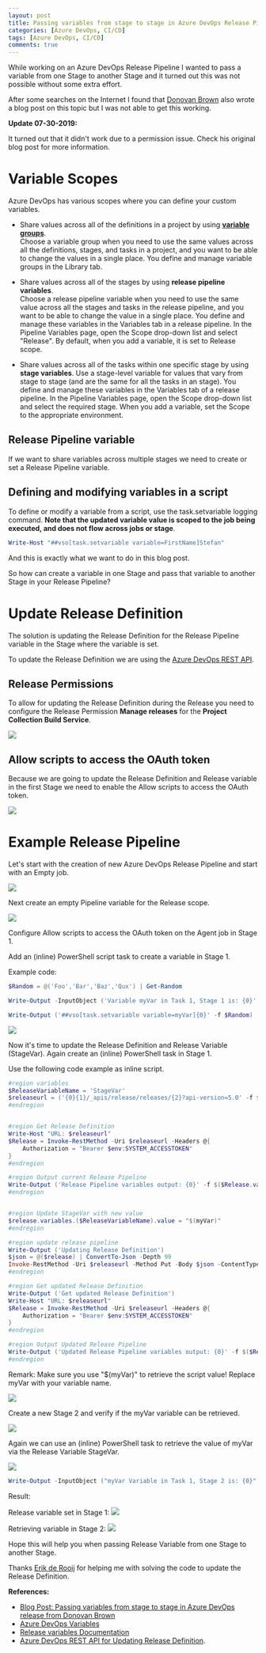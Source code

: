 ```yaml
---
layout: post
title: Passing variables from stage to stage in Azure DevOps Release Pipelines
categories: [Azure DevOps, CI/CD]
tags: [Azure DevOps, CI/CD]
comments: true
---
```


While working on an Azure DevOps Release Pipeline I wanted to pass a variable from one Stage to another Stage and it turned out this was not possible without some extra effort.

After some searches on the Internet I found that <a href="http://donovanbrown.com/post/Passing-variables-from-stage-to-stage-in-Azure-DevOps-release" target="_blank">Donovan Brown</a> also wrote a blog post on this topic but I was not able to get this working.

**Update 07-30-2019:** 

It turned out that it didn't work due to a permission issue. Check his original blog post for more information.

# Variable Scopes

Azure DevOps has various scopes where you can define your custom variables.

* Share values across all of the definitions in a project by using <a href="https://docs.microsoft.com/en-us/azure/devops/pipelines/library/variable-groups?view=azure-devops" target="_blank">**variable groups**</a>.   
Choose a variable group when you need to use the same values across all the definitions, stages, and tasks in a project, and you want to be able to change the values in a single place. You define and manage variable groups in the Library tab.

* Share values across all of the stages by using **release pipeline variables**.  
Choose a release pipeline variable when you need to use the same value across all the stages and tasks in the release pipeline, and you want to be able to change the value in a single place. You define and manage these variables in the Variables tab in a release pipeline. In the Pipeline Variables page, open the Scope drop-down list and select "Release". By default, when you add a variable, it is set to Release scope.

* Share values across all of the tasks within one specific stage by using **stage variables**.
Use a stage-level variable for values that vary from stage to stage (and are the same for all the tasks in an stage). You define and manage these variables in the Variables tab of a release pipeline. In the Pipeline Variables page, open the Scope drop-down list and select the required stage. When you add a variable, set the Scope to the appropriate environment.

## Release Pipeline variable
If we want to share variables across multiple stages we need to create or set a Release Pipeline variable.

## Defining and modifying variables in a script
To define or modify a variable from a script, use the task.setvariable logging command. **Note that the updated variable value is scoped to the job being executed, and does not flow across jobs or stage**.

```PowerShell
Write-Host "##vso[task.setvariable variable=FirstName]Stefan"
```

And this is exactly what we want to do in this blog post.

So how can create a variable in one Stage and pass that variable to another Stage in your Release Pipeline?

# Update Release Definition

The solution is updating the Release Definition for the Release Pipeline variable in the Stage where the variable is set.

To update the Release Definition we are using the <a href="https://docs.microsoft.com/en-us/rest/api/azure/devops/release/definitions/update?view=azure-devops-rest-5.0" target="_blank">Azure DevOps REST API</a>. 

## Release Permissions
To allow for updating the Release Definition during the Release you need to configure the Release Permission **Manage releases** for the **Project Collection Build Service**.

![](/assets/2019-06-26-01.png)

## Allow scripts to access the OAuth token
Because we are going to update the Release Definition and Release variable in the first Stage we need to enable the Allow scripts to access the OAuth token.

![](/assets/2019-06-26-02.png)

# Example Release Pipeline

Let's start with the creation of new Azure DevOps Release Pipeline and start with an Empty job.

![](/assets/2019-06-26-03.png)

Next create an empty Pipeline variable for the Release scope.

![](/assets/2019-06-26-04.png)

Configure Allow scripts to access the OAuth token on the Agent job in Stage 1.

Add an (inline) PowerShell script task to create a variable in Stage 1.

Example code:
```PowerShell
$Random = @('Foo','Bar','Baz','Qux') | Get-Random

Write-Output -InputObject ('Variable myVar in Task 1, Stage 1 is: {0}' -f $Random)

Write-Output ('##vso[task.setvariable variable=myVar]{0}' -f $Random)
```
![](/assets/2019-06-26-05.png)

Now it's time to update the Release Definition and Release Variable (StageVar). Again create an (inline) PowerShell task in Stage 1.

Use the following code example as inline script.

```PowerShell
#region variables
$ReleaseVariableName = 'StageVar'
$releaseurl = ('{0}{1}/_apis/release/releases/{2}?api-version=5.0' -f $($env:SYSTEM_TEAMFOUNDATIONSERVERURI), $($env:SYSTEM_TEAMPROJECTID), $($env:RELEASE_RELEASEID)  )
#endregion


#region Get Release Definition
Write-Host "URL: $releaseurl"
$Release = Invoke-RestMethod -Uri $releaseurl -Headers @{
    Authorization = "Bearer $env:SYSTEM_ACCESSTOKEN"
}
#endregion

#region Output current Release Pipeline
Write-Output ('Release Pipeline variables output: {0}' -f $($Release.variables | ConvertTo-Json -Depth 10))
#endregion


#region Update StageVar with new value
$release.variables.($ReleaseVariableName).value = "$(myVar)"
#endregion

#region update release pipeline
Write-Output ('Updating Release Definition')
$json = @($release) | ConvertTo-Json -Depth 99
Invoke-RestMethod -Uri $releaseurl -Method Put -Body $json -ContentType "application/json" -Headers @{Authorization = "Bearer $env:SYSTEM_ACCESSTOKEN" }
#endregion

#region Get updated Release Definition
Write-Output ('Get updated Release Definition')
Write-Host "URL: $releaseurl"
$Release = Invoke-RestMethod -Uri $releaseurl -Headers @{
    Authorization = "Bearer $env:SYSTEM_ACCESSTOKEN"
}
#endregion

#region Output Updated Release Pipeline
Write-Output ('Updated Release Pipeline variables output: {0}' -f $($Release.variables | ConvertTo-Json -Depth 10))
#endregion
```

Remark:
Make sure you use "$(myVar)" to retrieve the script value! Replace myVar with your variable name.

![](/assets/2019-06-26-06.png)

Create a new Stage 2 and verify if the myVar variable can be retrieved.

![](/assets/2019-06-26-07.png)

Again we can use an (inline) PowerShell task to retrieve the value of myVar via the Release Variable StageVar.

![](/assets/2019-06-26-08.png)

```PowerShell
Write-Output -InputObject ("myVar Variable in Task 1, Stage 2 is: {0}" -f "$(stageVar)")
```

Result:

Release variable set in Stage 1:
![](/assets/2019-06-26-09.png)

Retrieving variable in Stage 2:
![](/assets/2019-06-26-10.png)

Hope this will help you when passing Release Variable from one Stage to another Stage.

Thanks <a href="https://www.linkedin.com/in/ejderooij/" target="_blank">Erik de Rooij</a> for helping me with solving the code to update the Release Definition.


















**References:**
* <a href="http://donovanbrown.com/post/Passing-variables-from-stage-to-stage-in-Azure-DevOps-release" target="_blank">Blog Post: Passing variables from stage to stage in Azure DevOps release from Donovan Brown</a>
* <a href="https://docs.microsoft.com/en-us/azure/devops/pipelines/process/variables?view=azure-devops&tabs=yaml%2Cbatch" target="_blank">Azure DevOps Variables</a>
* <a href="https://docs.microsoft.com/en-us/azure/devops/pipelines/release/variables?view=azure-devops&tabs=batch" target="_blank">Release variables Documentation</a>
* <a href="https://docs.microsoft.com/en-us/rest/api/azure/devops/release/definitions/update?view=azure-devops-rest-5.0" target="_blank">Azure DevOps REST API for Updating Release Definition</a>.

